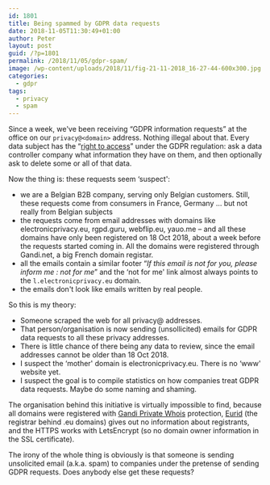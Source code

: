 ```yaml
---
id: 1801
title: Being spammed by GDPR data requests
date: 2018-11-05T11:30:49+01:00
author: Peter
layout: post
guid: /?p=1801
permalink: /2018/11/05/gdpr-spam/
image: /wp-content/uploads/2018/11/fig-21-11-2018_16-27-44-600x300.jpg
categories:
  - gdpr
tags:
  - privacy
  - spam
---
```

Since a week, we've been receiving &#8220;GDPR information requests&#8221; at the office on our `privacy@<domain>` address. Nothing illegal about that. Every data subject has the &#8220;[right to access](https://gdpr-info.eu/art-15-gdpr/)&#8221; under the GDPR regulation: ask a data controller company what information they have on them, and then optionally ask to delete some or all of that data.

Now the thing is: these requests seem &#8216;suspect':

  * we are a Belgian B2B company, serving only Belgian customers. Still, these requests come from consumers in France, Germany &#8230; but not really from Belgian subjects
  * the requests come from email addresses with domains like electronicprivacy.eu, rgpd.guru, webflip.eu, yauo.me &#8211; and all these domains have only been registered on 18 Oct 2018, about a week before the requests started coming in. All the domains were registered through Gandi.net, a big French domain registar.
  * all the emails contain a similar footer &#8220;_If this email is not for you, please inform me : not for me_&#8221; and the &#8216;not for me' link almost always points to the `l.electronicprivacy.eu` domain.
  * the emails don't look like emails written by real people.

So this is my theory:

  * Someone scraped the web for all privacy@<domain> addresses.
  * That person/organisation is now sending (unsollicited) emails for GDPR data requests to all these privacy addresses.
  * There is little chance of there being any data to review, since the email addresses cannot be older than 18 Oct 2018.
  * I suspect the &#8216;mother' domain is electronicprivacy.eu. There is no &#8216;www' website yet.
  * I suspect the goal is to compile statistics on how companies treat GDPR data requests. Maybe do some naming and shaming.

The organisation behind this initiative is virtually impossible to find, because all domains were registered with [Gandi Private Whois](http://wiki.gandi.net/en/contacts/privatewhois) protection, [Eurid](https://whois.eurid.eu/en/search) (the registrar behind .eu domains) gives out no information about registrants, and the HTTPS works with LetsEncrypt (so no domain owner information in the SSL certificate).

The irony of the whole thing is obviously is that someone is sending unsolicited email (a.k.a. spam) to companies under the pretense of sending GDPR requests. Does anybody else get these requests?